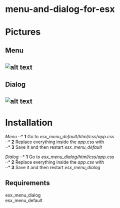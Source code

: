 # menu-and-dialog-for-esx

# Pictures

## Menu
![alt text](https://i.gyazo.com/cc2cd034b7320437cc28fdb7c5d9b9a2.png)
------

## Dialog
![alt text](https://i.gyazo.com/bbd10ce9f0bcf1e975576fe0e6da3a2f.png)
------

# Installation

*Menu*
⋅⋅* **1** Go to *esx_menu_default/html/css/app.css*<br />
⋅⋅* **2** Replace everything inside the *app.css* with<br />
⋅⋅* **3** Save it and then restart *esx_menu_default*

*Dialog*
⋅⋅* **1** Go to *esx_menu_dialog/html/css/app.css*<br />
⋅⋅* **2** Replace everything inside the *app.css* with<br />
⋅⋅* **3** Save it and then restart *esx_menu_dialog*

## Requirements
esx_menu_dialog<br />
esx_menu_default
